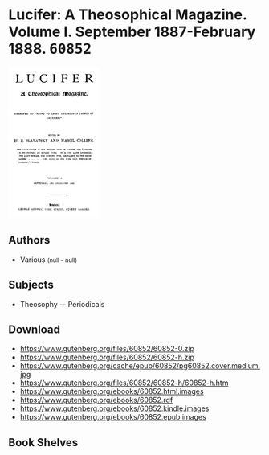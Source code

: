 # Lucifer: A Theosophical Magazine. Volume I. September 1887-February 1888. <kbd>60852</kbd>

![](./cover.medium.jpg "")

## Authors


 - Various <small>(null - null)</small>

## Subjects


 - Theosophy -- Periodicals

## Download


 - https://www.gutenberg.org/files/60852/60852-0.zip
 - https://www.gutenberg.org/files/60852/60852-h.zip
 - https://www.gutenberg.org/cache/epub/60852/pg60852.cover.medium.jpg
 - https://www.gutenberg.org/files/60852/60852-h/60852-h.htm
 - https://www.gutenberg.org/ebooks/60852.html.images
 - https://www.gutenberg.org/ebooks/60852.rdf
 - https://www.gutenberg.org/ebooks/60852.kindle.images
 - https://www.gutenberg.org/ebooks/60852.epub.images

## Book Shelves


